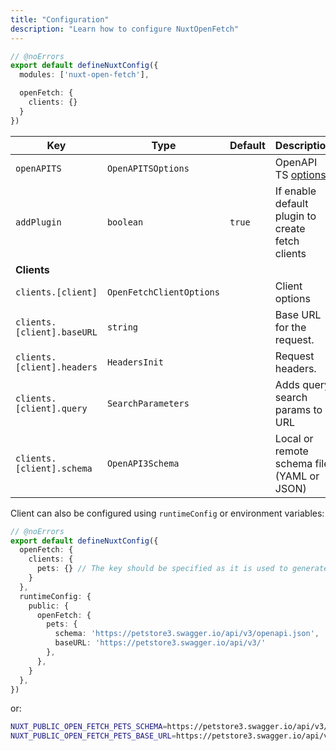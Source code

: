 ```yaml
---
title: "Configuration"
description: "Learn how to configure NuxtOpenFetch"
---
```


```ts twoslash [nuxt.config.ts]
// @noErrors
export default defineNuxtConfig({
  modules: ['nuxt-open-fetch'],

  openFetch: {
    clients: {}
  }
})
```

| **Key**                      | **Type**   | **Default**           | **Description**                                                                                      |
| ---------------------------- | ---------- | --------------------- | ---------------------------------------------------------------------------------------------------- |
| `openAPITS`                  | `OpenAPITSOptions`   |                  | OpenAPI TS [options](https://openapi-ts.pages.dev/node/#options)                                |
| `addPlugin`                  | `boolean`   |      `true`            | If enable default plugin to create fetch clients                                                   |
| **Clients**                  |            |                       |                                                                                                      |
| `clients.[client]`           | `OpenFetchClientOptions`   |                       | Client options                                                             |
| `clients.[client].baseURL`      | `string`   |       | Base URL for the request.      |
| `clients.[client].headers`      | `HeadersInit`   |       | Request headers.    |
| `clients.[client].query`      | `SearchParameters`   |       | Adds query search params to URL   |
| `clients.[client].schema`     | `OpenAPI3Schema`   |                       | Local or remote schema file (YAML or JSON)                                                  |

Client can also be configured using `runtimeConfig` or environment variables:

```ts twoslash [nuxt.config.ts]
// @noErrors
export default defineNuxtConfig({
  openFetch: {
    clients: {
      pets: {} // The key should be specified as it is used to generate the client
    }
  },
  runtimeConfig: {
    public: {
      openFetch: {
        pets: {
          schema: 'https://petstore3.swagger.io/api/v3/openapi.json',
          baseURL: 'https://petstore3.swagger.io/api/v3/'
        },
      },
    }
  },
})
```
or:
```sh
NUXT_PUBLIC_OPEN_FETCH_PETS_SCHEMA=https://petstore3.swagger.io/api/v3/openapi.json
NUXT_PUBLIC_OPEN_FETCH_PETS_BASE_URL=https://petstore3.swagger.io/api/v3/
```
